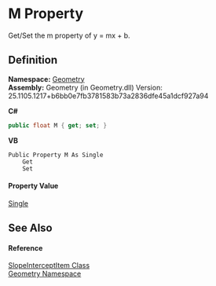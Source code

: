 # M Property


Get/Set the m property of y = mx + b.



## Definition
**Namespace:** <a href="eb409b48-e279-bdb4-daf3-3196b72d55a2.md">Geometry</a>  
**Assembly:** Geometry (in Geometry.dll) Version: 25.1105.1217+b6bb0e7fb3781583b73a2836dfe45a1dcf927a94

**C#**
``` C#
public float M { get; set; }
```
**VB**
``` VB
Public Property M As Single
	Get
	Set
```



#### Property Value
<a href="https://learn.microsoft.com/dotnet/api/system.single" target="_blank" rel="noopener noreferrer">Single</a>

## See Also


#### Reference
<a href="fc9e4d24-8cf6-ad7a-adef-13dc5a0936f6.md">SlopeInterceptItem Class</a>  
<a href="eb409b48-e279-bdb4-daf3-3196b72d55a2.md">Geometry Namespace</a>  
